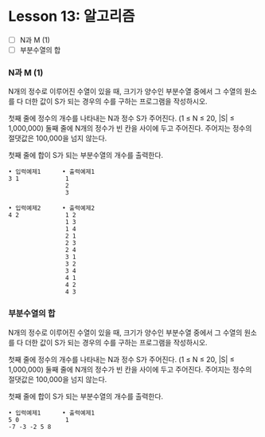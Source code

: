 # Lesson 13: 알고리즘

- [ ] N과 M (1)
- [ ] 부분수열의 합

### N과 M (1)
N개의 정수로 이루어진 수열이 있을 때, 크기가 양수인 부분수열 중에서 그 수열의 원소를 다 더한 값이 S가 되는 경우의 수를 구하는 프로그램을 작성하시오.  

첫째 줄에 정수의 개수를 나타내는 N과 정수 S가 주어진다. (1 ≤ N ≤ 20, |S| ≤ 1,000,000) 둘째 줄에 N개의 정수가 빈 칸을 사이에 두고 주어진다. 주어지는 정수의 절댓값은 100,000을 넘지 않는다.  

첫째 줄에 합이 S가 되는 부분수열의 개수를 출력한다.  

```
• 입력예제1      • 출력예제1
3 1             1
                2
                3

• 입력예제2      • 출력예제2
4 2             1 2
                1 3
                1 4
                2 1
                2 3
                2 4
                3 1
                3 2
                3 4
                4 1
                4 2
                4 3
```

### 부분수열의 합
N개의 정수로 이루어진 수열이 있을 때, 크기가 양수인 부분수열 중에서 그 수열의 원소를 다 더한 값이 S가 되는 경우의 수를 구하는 프로그램을 작성하시오.  

첫째 줄에 정수의 개수를 나타내는 N과 정수 S가 주어진다. (1 ≤ N ≤ 20, |S| ≤ 1,000,000) 둘째 줄에 N개의 정수가 빈 칸을 사이에 두고 주어진다. 주어지는 정수의 절댓값은 100,000을 넘지 않는다.  

첫째 줄에 합이 S가 되는 부분수열의 개수를 출력한다.  

```
• 입력예제1      • 출력예제1
5 0             1
-7 -3 -2 5 8
```
